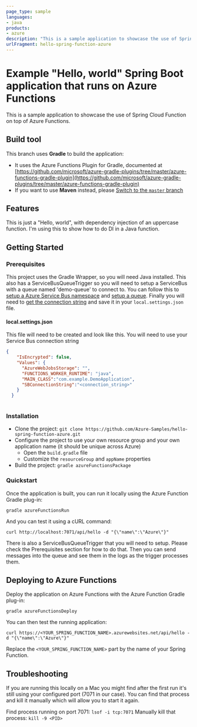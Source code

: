 ```yaml
---
page_type: sample
languages:
- java
products:
- azure
description: "This is a sample application to showcase the use of Spring Cloud Function on top of Azure Functions."
urlFragment: hello-spring-function-azure
---
```


# Example "Hello, world" Spring Boot application that runs on Azure Functions

This is a sample application to showcase the use of Spring Cloud Function on top of Azure Functions.

## Build tool

This branch uses __Gradle__ to build the application:
 
- It uses the Azure Functions Plugin for Gradle, documented at [https://github.com/microsoft/azure-gradle-plugins/tree/master/azure-functions-gradle-plugin](https://github.com/microsoft/azure-gradle-plugins/tree/master/azure-functions-gradle-plugin)
- If you want to use __Maven__ instead, please [Switch to the `master` branch](../../tree/master/)

## Features

This is just a "Hello, world", with dependency injection of an uppercase function.  I'm using this to show how to do DI in a Java function.

## Getting Started

### Prerequisites

This project uses the Gradle Wrapper, so you will need Java installed.  This also has a ServiceBusQueueTrigger so you will need to setup a ServiceBus with a queue named 'demo-queue' to connect to.  You can follow this to [setup a Azure Service Bus namespace](https://learn.microsoft.com/en-us/azure/service-bus-messaging/service-bus-dotnet-get-started-with-queues?tabs=connection-string#create-a-namespace-in-the-azure-portal) and [setup a queue](https://learn.microsoft.com/en-us/azure/service-bus-messaging/service-bus-dotnet-get-started-with-queues?tabs=connection-string#create-a-queue-in-the-azure-portal).  Finally you will need to [get the connection string](https://learn.microsoft.com/en-us/azure/service-bus-messaging/service-bus-dotnet-get-started-with-queues?tabs=connection-string#get-the-connection-string) and save it in your `local.settings.json` file.

#### local.settings.json

This file will need to be created and look like this.  You will need to use your Service Bus connection string

``` json
{
    "IsEncrypted": false,
    "Values": {
      "AzureWebJobsStorage": "",
      "FUNCTIONS_WORKER_RUNTIME": "java",
      "MAIN_CLASS":"com.example.DemoApplication",
      "SBConnectionString":"<connection_string>"
    }
  }
  
```

### Installation

- Clone the project: `git clone https://github.com/Azure-Samples/hello-spring-function-azure.git`
- Configure the project to use your own resource group and your own application name (it should be unique across Azure)
  - Open the `build.gradle` file
  - Customize the `resourceGroup` and `appName` properties
- Build the project: `gradle azureFunctionsPackage`

### Quickstart

Once the application is built, you can run it locally using the Azure Function Gradle plug-in:

`gradle azureFunctionsRun`

And you can test it using a cURL command:

`curl http://localhost:7071/api/hello -d "{\"name\":\"Azure\"}"`

There is also a ServiceBusQueueTrigger that you will need to setup.  Please check the Prerequisites section for how to do that.  Then you can send messages into the queue and see them in the logs as the trigger processes them.

## Deploying to Azure Functions

Deploy the application on Azure Functions with the Azure Function Gradle plug-in:

`gradle azureFunctionsDeploy`

You can then test the running application:

`curl https://<YOUR_SPRING_FUNCTION_NAME>.azurewebsites.net/api/hello -d "{\"name\":\"Azure\"}"`

Replace the `<YOUR_SPRING_FUNCTION_NAME>` part by the name of your Spring Function.

## Troubleshooting

If you are running this locally on a Mac you might find after the first run it's still using your configured port (7071 in our case).  You can find that process and kill it manually which will allow you to start it again.

Find process running on port 7071:  `lsof -i tcp:7071`
Manually kill that process:  `kill -9 <PID>`